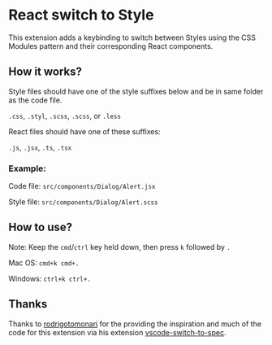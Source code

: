 # React switch to Style

This extension adds a keybinding to switch between Styles using the CSS Modules pattern and their corresponding React components.

## How it works?

Style files should have one of the style suffixes below and be in same folder as the code file.

`.css`, `.styl`, `.scss`, `.scss`, or `.less`

React files should have one of these suffixes:

`.js`, `.jsx`, `.ts`, `.tsx`


### Example:

Code file: `src/components/Dialog/Alert.jsx`

Style file: `src/components/Dialog/Alert.scss`

## How to use?

Note: Keep the `cmd`/`ctrl` key held down, then press `k` followed by `.`

Mac OS: `cmd+k cmd+.`

Windows: `ctrl+k ctrl+.`

## Thanks

Thanks to [rodrigotomonari](https://github.com/rodrigotomonari) for the providing the inspiration and much of the code for this extension via his extension [vscode-switch-to-spec](https://github.com/rodrigotomonari/vscode-switch-to-spec).
